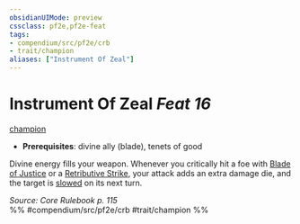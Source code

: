 ```yaml
---
obsidianUIMode: preview
cssclass: pf2e,pf2e-feat
tags:
- compendium/src/pf2e/crb
- trait/champion
aliases: ["Instrument Of Zeal"]
---
```

# Instrument Of Zeal  *Feat 16*  
[champion](Reference/Rules/Traits/champion.md "Champion Class Trait")  

- **Prerequisites**: divine ally (blade), tenets of good

Divine energy fills your weapon. Whenever you critically hit a foe with [Blade of Justice](blade-of-justice.md) or a [Retributive Strike](Reference/Rules/Actions/retributive-strike.md), your attack adds an extra damage die, and the target is [slowed](conditions.md#Slowed) on its next turn.

*Source: Core Rulebook p. 115*  
%% #compendium/src/pf2e/crb #trait/champion %%